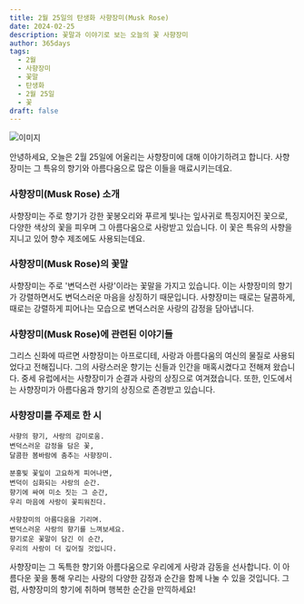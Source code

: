 ```yaml
---
title: 2월 25일의 탄생화 사향장미(Musk Rose)
date: 2024-02-25
description: 꽃말과 이야기로 보는 오늘의 꽃 사향장미
author: 365days
tags:
  - 2월
  - 사향장미
  - 꽃말
  - 탄생화
  - 2월 25일
  - 꽃
draft: false
---
```


![이미지](https://cdn.pixabay.com/photo/2020/04/26/11/08/rose-5094723_640.jpg#center)

안녕하세요, 오늘은 2월 25일에 어울리는 사향장미에 대해 이야기하려고 합니다. 사향장미는 그 특유의 향기와 아름다움으로 많은 이들을 매료시키는데요.

### 사향장미(Musk Rose) 소개
사향장미는 주로 향기가 강한 꽃봉오리와 푸르게 빛나는 잎사귀로 특징지어진 꽃으로, 다양한 색상의 꽃을 피우며 그 아름다움으로 사랑받고 있습니다. 이 꽃은 특유의 사향을 지니고 있어 향수 제조에도 사용되는데요.

### 사향장미(Musk Rose)의 꽃말
사향장미는 주로 '변덕스런 사랑'이라는 꽃말을 가지고 있습니다. 이는 사향장미의 향기가 강렬하면서도 변덕스러운 마음을 상징하기 때문입니다. 사향장미는 때로는 달콤하게, 때로는 강렬하게 피어나는 모습으로 변덕스러운 사랑의 감정을 담아냅니다.

### 사향장미(Musk Rose)에 관련된 이야기들
그리스 신화에 따르면 사향장미는 아프로디테, 사랑과 아름다움의 여신의 물질로 사용되었다고 전해집니다. 그의 사랑스러운 향기는 신들과 인간을 매혹시켰다고 전해져 왔습니다. 중세 유럽에서는 사향장미가 순결과 사랑의 상징으로 여겨졌습니다. 또한, 인도에서는 사향장미가 아름다움과 향기의 상징으로 존경받고 있습니다.

### 사향장미를 주제로 한 시

	사향의 향기, 사랑의 감미로움.
	변덕스러운 감정을 담은 꽃,
	달콤한 봄바람에 춤추는 사향장미.
	
	분홍빛 꽃잎이 고요하게 피어나면,
	변덕이 심화되는 사랑의 순간.
	향기에 싸여 미소 짓는 그 순간,
	우리 마음에 사랑이 꽃피워진다.
	
	사향장미의 아름다움을 기리며.
	변덕스러운 사랑의 향기를 느껴보세요.
	향기로운 꽃말이 담긴 이 순간,
	우리의 사랑이 더 깊어질 것입니다.

사향장미는 그 독특한 향기와 아름다움으로 우리에게 사랑과 감동을 선사합니다. 이 아름다운 꽃을 통해 우리는 사랑의 다양한 감정과 순간을 함께 나눌 수 있을 것입니다. 그럼, 사향장미의 향기에 취하며 행복한 순간을 만끽하세요!